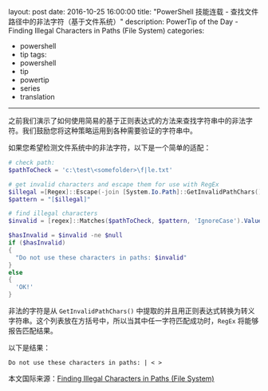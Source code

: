 ﻿layout: post
date: 2016-10-25 16:00:00
title: "PowerShell 技能连载 - 查找文件路径中的非法字符（基于文件系统）"
description: PowerTip of the Day - Finding Illegal Characters in Paths (File System)
categories:
- powershell
- tip
tags:
- powershell
- tip
- powertip
- series
- translation
---
之前我们演示了如何使用简易的基于正则表达式的方法来查找字符串中的非法字符。我们鼓励您将这种策略运用到各种需要验证的字符串中。

如果您希望检测文件系统中的非法字符，以下是一个简单的适配：

```powershell
# check path:
$pathToCheck = 'c:\test\<somefolder>\f|le.txt'

# get invalid characters and escape them for use with RegEx
$illegal =[Regex]::Escape(-join [System.Io.Path]::GetInvalidPathChars())
$pattern = "[$illegal]"

# find illegal characters
$invalid = [regex]::Matches($pathToCheck, $pattern, 'IgnoreCase').Value | Sort-Object -Unique 

$hasInvalid = $invalid -ne $null
if ($hasInvalid)
{
  "Do not use these characters in paths: $invalid"
}
else
{
  'OK!'
}
```

非法的字符是从 `GetInvalidPathChars()` 中提取的并且用正则表达式转换为转义字符串。这个列表放在方括号中，所以当其中任一字符匹配成功时，`RegEx` 将能够报告匹配结果。

以下是结果：

    Do not use these characters in paths: | < >


<!--more-->
本文国际来源：[Finding Illegal Characters in Paths (File System)](http://community.idera.com/powershell/powertips/b/tips/posts/finding-illegal-characters-in-paths-file-system-directory)
